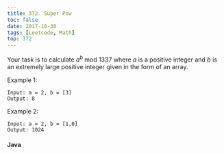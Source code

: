 ```yaml
---
title: 372. Super Pow
toc: false
date: 2017-10-30
tags: [Leetcode, Math]
top: 372
---
```


Your task is to calculate $a^b$ mod 1337 where $a$ is a positive integer and $b$ is an extremely large positive integer given in the form of an array.

Example 1:

```
Input: a = 2, b = [3]
Output: 8
```

Example 2:

```
Input: a = 2, b = [1,0]
Output: 1024
```


#### Java



